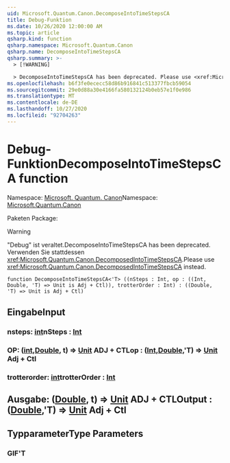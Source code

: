 ```yaml
---
uid: Microsoft.Quantum.Canon.DecomposeIntoTimeStepsCA
title: Debug-Funktion
ms.date: 10/26/2020 12:00:00 AM
ms.topic: article
qsharp.kind: function
qsharp.namespace: Microsoft.Quantum.Canon
qsharp.name: DecomposeIntoTimeStepsCA
qsharp.summary: >-
  > [!WARNING]

  > DecomposeIntoTimeStepsCA has been deprecated. Please use <xref:Microsoft.Quantum.Canon.DecomposedIntoTimeStepsCA> instead.
ms.openlocfilehash: b6f3fe0ececc58d86b916841c513377fbcb59054
ms.sourcegitcommit: 29e0d88a30e4166fa580132124b0eb57e1f0e986
ms.translationtype: MT
ms.contentlocale: de-DE
ms.lasthandoff: 10/27/2020
ms.locfileid: "92704263"
---
```

# <a name="decomposeintotimestepsca-function"></a><span data-ttu-id="5efdc-102">Debug-Funktion</span><span class="sxs-lookup"><span data-stu-id="5efdc-102">DecomposeIntoTimeStepsCA function</span></span>

<span data-ttu-id="5efdc-103">Namespace: [Microsoft. Quantum. Canon](xref:Microsoft.Quantum.Canon)</span><span class="sxs-lookup"><span data-stu-id="5efdc-103">Namespace: [Microsoft.Quantum.Canon](xref:Microsoft.Quantum.Canon)</span></span>

<span data-ttu-id="5efdc-104">Paketen [](https://nuget.org/packages/)</span><span class="sxs-lookup"><span data-stu-id="5efdc-104">Package: [](https://nuget.org/packages/)</span></span>


> [!WARNING]
> <span data-ttu-id="5efdc-105">"Debug" ist veraltet.</span><span class="sxs-lookup"><span data-stu-id="5efdc-105">DecomposeIntoTimeStepsCA has been deprecated.</span></span> <span data-ttu-id="5efdc-106">Verwenden Sie stattdessen <xref:Microsoft.Quantum.Canon.DecomposedIntoTimeStepsCA>.</span><span class="sxs-lookup"><span data-stu-id="5efdc-106">Please use <xref:Microsoft.Quantum.Canon.DecomposedIntoTimeStepsCA> instead.</span></span>



```qsharp
function DecomposeIntoTimeStepsCA<'T> ((nSteps : Int, op : ((Int, Double, 'T) => Unit is Adj + Ctl)), trotterOrder : Int) : ((Double, 'T) => Unit is Adj + Ctl)
```


## <a name="input"></a><span data-ttu-id="5efdc-107">Eingabe</span><span class="sxs-lookup"><span data-stu-id="5efdc-107">Input</span></span>

### <a name="nsteps--int"></a><span data-ttu-id="5efdc-108">nsteps: [int](xref:microsoft.quantum.lang-ref.int)</span><span class="sxs-lookup"><span data-stu-id="5efdc-108">nSteps : [Int](xref:microsoft.quantum.lang-ref.int)</span></span>




### <a name="op--intdoublet--unit-adj--ctl"></a><span data-ttu-id="5efdc-109">OP: ([int](xref:microsoft.quantum.lang-ref.int),[Double](xref:microsoft.quantum.lang-ref.double), t) => [Unit](xref:microsoft.quantum.lang-ref.unit) ADJ + CTL</span><span class="sxs-lookup"><span data-stu-id="5efdc-109">op : ([Int](xref:microsoft.quantum.lang-ref.int),[Double](xref:microsoft.quantum.lang-ref.double),'T) => [Unit](xref:microsoft.quantum.lang-ref.unit) Adj + Ctl</span></span>




### <a name="trotterorder--int"></a><span data-ttu-id="5efdc-110">trotterorder: [int](xref:microsoft.quantum.lang-ref.int)</span><span class="sxs-lookup"><span data-stu-id="5efdc-110">trotterOrder : [Int](xref:microsoft.quantum.lang-ref.int)</span></span>





## <a name="output--doublet--unit-adj--ctl"></a><span data-ttu-id="5efdc-111">Ausgabe: ([Double](xref:microsoft.quantum.lang-ref.double), t) => [Unit](xref:microsoft.quantum.lang-ref.unit) ADJ + CTL</span><span class="sxs-lookup"><span data-stu-id="5efdc-111">Output : ([Double](xref:microsoft.quantum.lang-ref.double),'T) => [Unit](xref:microsoft.quantum.lang-ref.unit) Adj + Ctl</span></span>



## <a name="type-parameters"></a><span data-ttu-id="5efdc-112">Typparameter</span><span class="sxs-lookup"><span data-stu-id="5efdc-112">Type Parameters</span></span>

### <a name="t"></a><span data-ttu-id="5efdc-113">GIF</span><span class="sxs-lookup"><span data-stu-id="5efdc-113">'T</span></span>

